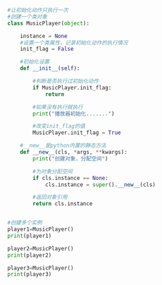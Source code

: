 
<BlogInfo id="747" title="20.初始化动作只执行一次" author="白日梦想猿" pv=0 read_times=0 pre_cost_time=0分35秒 category="面向对象的特性" tag_list="['面向对象的特性']" create_time="2020.03.16 14:42:36" update_time="2020.03.16 14:58:19" />

```python
#让初始化动作只执行一次
#创建一个类对象
class MusicPlayer(object):

    instance = None
    #设置一个类属性，记录初始化动作的执行情况
    init_flag = False

    #初始化设置
    def __init__(self):

        #判断是否执行过初始化动作
        if MusicPlayer.init_flag:
            return

        #如果没有执行就执行
        print("播放器初始化.......")

        #改变init_flag的值
        MusicPlayer.init_flag = True

    #__new__是python内置的静态方法
    def __new__(cls, *args, **kwargs):
        print("创建对象，分配空间")

        #为对象分配空间
        if cls.instance == None:
            cls.instance = super().__new__(cls)

        #返回对象引用
        return cls.instance


#创建多个实例
player1=MusicPlayer()
print(player1)

player2=MusicPlayer()
print(player2)

player3=MusicPlayer()
print(player3)
```
